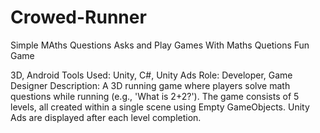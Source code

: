 # Crowed-Runner
Simple MAths Questions Asks and Play Games With Maths Quetions Fun Game

3D, Android Tools Used: Unity, C#, Unity Ads Role: Developer, Game Designer
Description: A 3D running game where players solve math questions while running (e.g., 'What is
2+2?'). The game consists of 5 levels, all created within a single scene using Empty GameObjects.
Unity Ads are displayed after each level completion.
